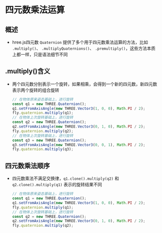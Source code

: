 # 四元数乘法运算

## 概述

+ hree.js四元数 `Quaternion` 提供了多个用于四元数乘法运算的方法，比如 `.multiply()`、 `.multiplyQuaternions()`、 `.premultiply()`，这些方法本质上都一样，只是语法细节不同

## .multiply()含义

+ 两个四元数分别表示一个旋转，如果相乘，会得到一个新的四元数，新四元数表示两个旋转的组合旋转

  ```js
  // 在物体原来姿态基础上，进行旋转
  const q1 = new THREE.Quaternion();
  q1.setFromAxisAngle(new THREE.Vector3(1, 0, 0), Math.PI / 2);
  fly.quaternion.multiply(q1);
  // 在物体上次旋转基础上，进行旋转
  const q2 = new THREE.Quaternion();
  q2.setFromAxisAngle(new THREE.Vector3(0, 1, 0), Math.PI / 2);
  fly.quaternion.multiply(q2);
  // 在物体上次旋转基础上，进行旋转
  const q3 = new THREE.Quaternion();
  q3.setFromAxisAngle(new THREE.Vector3(0, 0, 1), Math.PI / 2);
  fly.quaternion.multiply(q3);
  ```

## 四元数乘法顺序

+ 四元数乘法不满足交换律，`q1.clone().multiply(q2)` 和`q2.clone().multiply(q1)` 表示的旋转结果不同

  ```js
  // 在物体原来姿态基础上，进行旋转
  const q1 = new THREE.Quaternion();
  q1.setFromAxisAngle(new THREE.Vector3(1, 0, 0), Math.PI / 2);
  fly.quaternion.multiply(q1);
  // 在物体上次旋转基础上，进行旋转
  const q2 = new THREE.Quaternion();
  q2.setFromAxisAngle(new THREE.Vector3(0, 1, 0), Math.PI / 2);
  fly.quaternion.multiply(q2);
  ```

